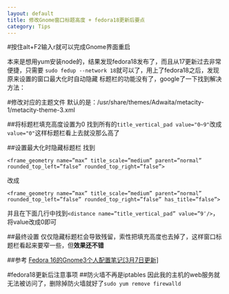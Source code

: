 ```yaml
---
layout: default
title: 修改Gnome窗口标题高度 + fedora18更新后要点
category: Tips
---
```

#按住alt+F2输入r就可以完成Gnome界面重启

本来是想用yum安装node的，结果发现fedora18发布了，而且从17更新过去非常便捷，只需要
`sudo fedup --network 18`就可以了，用上了fedora18之后，发现原来设置的窗口最大化时自动隐藏
标题栏的功能没有了，google了一下找到解决方法：

#修改对应的主题文件
默认的是：/usr/share/themes/Adwaita/metacity-1/metacity-theme-3.xml

##将标题栏填充高度设置为0
找到所有的`title_vertical_pad value="0~9"`改成`value="0"`这样标题栏看上去就没那么高了

##设置最大化时隐藏标题栏
找到

    <frame_geometry name=”max” title_scale=”medium” parent=”normal” 
    rounded_top_left=”false” rounded_top_right=”false”>

改成

    <frame_geometry name=”max” title_scale=”medium” parent=”normal” 
    rounded_top_left=”false” rounded_top_right=”false” has_title=”false”>

并且在下面几行中找到`<distance name=”title_vertical_pad” value=”9″/>`，将value改成0即可

##最终设置
仅仅隐藏标题栏会导致残留，索性把填充高度也去掉了，这样窗口标题栏看起来要窄一些，但**效果还不错**

##参考
[Fedora 16的Gnome3个人配置笔记[3月7日更新]](http://imobile365.com/articles/6331)

#fedora18更新后注意事项
##防火墙不再是iptables
因此我的主机的web服务就无法被访问了，删除掉防火墙就好了`sudo yum remove firewalld`